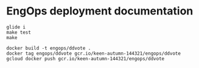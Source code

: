 # EngOps deployment documentation

```
glide i
make test
make
```

```
docker build -t engops/ddvote .
docker tag engops/ddvote gcr.io/keen-autumn-144321/engops/ddvote
gcloud docker push gcr.io/keen-autumn-144321/engops/ddvote
```
